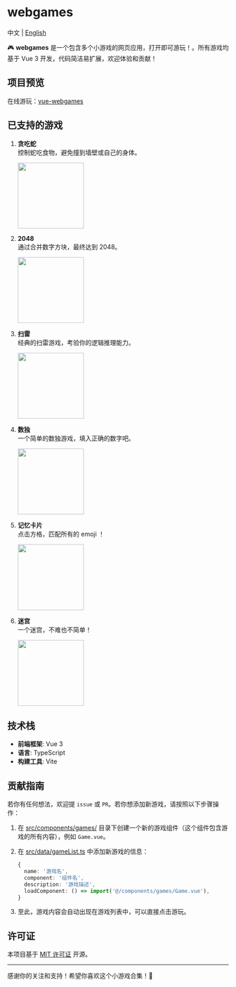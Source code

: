 # webgames

中文 | [English](https://github.com/zhenghaoyang24/webgames/blob/master/README_EN.md)


🎮 **webgames** 是一个包含多个小游戏的网页应用，打开即可游玩！。所有游戏均基于 Vue 3 开发，代码简洁易扩展，欢迎体验和贡献！


## 项目预览

在线游玩：[vue-webgames](https://vue-webgames.netlify.app/)  


## 已支持的游戏

1. **贪吃蛇**  
   控制蛇吃食物，避免撞到墙壁或自己的身体。
   
   <img style="width:150px;heigth:100px" src="https://github.com/user-attachments/assets/7ae2694c-c06b-40d8-bbed-6443fbf9fb5b" />

2. **2048**  
   通过合并数字方块，最终达到 2048。

   <img style="width:150px;heigth:100px" src="https://github.com/user-attachments/assets/9ba881f8-0c9d-4052-b066-023b03373bc3" />

3. **扫雷**  
   经典的扫雷游戏，考验你的逻辑推理能力。
   
   <img style="width:150px;heigth:100px" src="https://github.com/user-attachments/assets/59370bda-bd95-4c6a-8f9f-2fa56735c8a7" />
   
4. **数独**  
   一个简单的数独游戏，填入正确的数字吧。

   <img style="width:150px;heigth:100px" src="https://github.com/user-attachments/assets/3ab1b7d9-3bd6-4c0d-a1f0-621652572515" />

5. **记忆卡片**  
   点击方格，匹配所有的 emoji ！

   <img style="width:150px;heigth:100px" src="https://github.com/user-attachments/assets/a4a49ace-b1b2-4836-9e7c-7fe478b62087" />

6. **迷宫**  
   一个迷宫，不难也不简单！

   <img style="width:150px;heigth:100px" src="https://github.com/user-attachments/assets/000a3f26-cb23-4308-9da5-852328e029e4" />



## 技术栈

- **前端框架**: Vue 3
- **语言**: TypeScript
- **构建工具**: Vite


## 贡献指南

若你有任何想法，欢迎提 `issue` 或 `PR`。若你想添加新游戏，请按照以下步骤操作：  

1. 在 [src/components/games/](https://github.com/zhenghaoyang24/webgames/tree/master/src/components/games) 目录下创建一个新的游戏组件（这个组件包含游戏的所有内容），例如 `Game.vue`。
2. 在 [src/data/gameList.ts](https://github.com/zhenghaoyang24/webgames/blob/master/src/data/gameList.ts) 中添加新游戏的信息：

   ```typescript
   {
     name: '游戏名',
     component: '组件名',
     description: '游戏描述',
     loadComponent: () => import('@/components/games/Game.vue'),
   }
   ```

3. 至此，游戏内容会自动出现在游戏列表中，可以直接点击游玩。


## 许可证

本项目基于 [MIT 许可证](https://github.com/zhenghaoyang24/webgames?tab=MIT-1-ov-file) 开源。

---

感谢你的关注和支持！希望你喜欢这个小游戏合集！🎉
